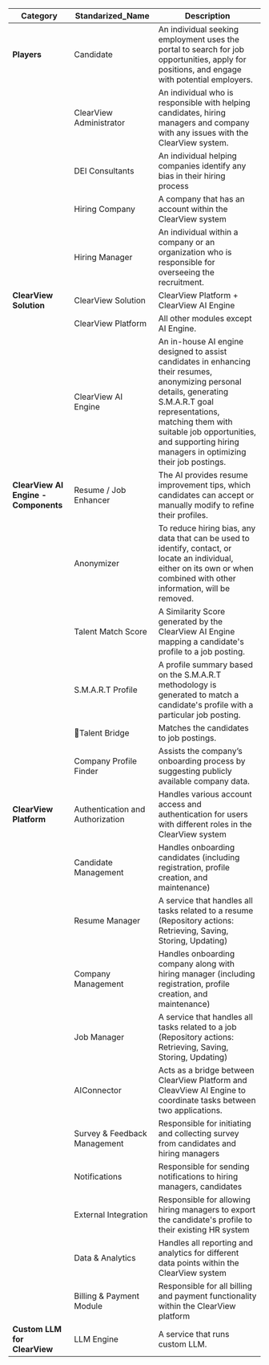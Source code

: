 
| Category  | Standarized\_Name | Description |
| ----- | ----- | ----- |
| **Players** | Candidate | An individual seeking employment uses the portal to search for job opportunities, apply for positions, and engage with potential employers. |
|  | ClearView Administrator | An individual who is responsible with helping candidates, hiring managers and company with any issues with the ClearView system.   |
|  | DEI Consultants | An individual helping companies identify any bias in their hiring process |
|  | Hiring Company | A company that has an account within the ClearView system |
|  | Hiring Manager | An individual within a company or an organization who is responsible for overseeing the recruitment.  |
| **ClearView Solution** | ClearView Solution | ClearView Platform \+ ClearView AI Engine  |
|  | ClearView Platform | All other modules except AI Engine. |
|  | ClearView AI Engine | An in-house AI engine designed to assist candidates in enhancing their resumes, anonymizing personal details, generating S.M.A.R.T goal representations, matching them with suitable job opportunities, and supporting hiring managers in optimizing their job postings. |
| **ClearView AI Engine \- Components** | Resume / Job Enhancer | The AI provides resume improvement tips, which candidates can accept or manually modify to refine their profiles.  |
|  | Anonymizer | To reduce hiring bias, any data that can be used to identify, contact, or locate an individual, either on its own or when combined with other information, will be removed.  |
|  | Talent Match Score | A Similarity Score generated by the ClearView AI Engine mapping a candidate's profile to a job posting. |
|  | S.M.A.R.T Profile  | A profile summary based on the S.M.A.R.T methodology is generated to match a candidate's profile with a particular job posting. |
|  | Talent Bridge |  Matches the candidates to job postings.  |
|  | Company Profile Finder | Assists the company’s onboarding process by suggesting publicly available company data.  |
| **ClearView Platform** | Authentication and Authorization  | Handles various account access and authentication for users with different roles in the ClearView system |
|  | Candidate Management | Handles onboarding candidates (including registration, profile creation, and maintenance)  |
|  | Resume Manager | A service that handles all tasks related to a resume (Repository actions: Retrieving, Saving, Storing, Updating)  |
|  | Company Management | Handles onboarding company along with hiring manager (including registration, profile creation, and maintenance)  |
|  | Job Manager | A service that handles all tasks related to a job (Repository actions: Retrieving, Saving, Storing, Updating)  |
|  | AIConnector | Acts as a bridge between ClearView Platform and CleavView AI Engine to coordinate tasks between two applications.  |
|  | Survey & Feedback Management | Responsible for initiating and collecting survey from candidates and hiring managers |
|  | Notifications | Responsible for sending notifications to hiring managers, candidates |
|  | External Integration | Responsible for allowing hiring managers to export the candidate's profile to their existing HR system |
|  | Data & Analytics | Handles all reporting and analytics for different data points within the ClearView system |
|  | Billing & Payment Module | Responsible for all billing and payment functionality within the ClearView platform |
| **Custom LLM for ClearView** | LLM Engine | A service that runs custom LLM.  |

